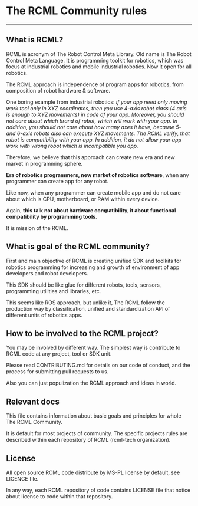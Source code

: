 # The RCML Community rules
---

## What is RCML?
RCML is acronym of The Robot Control Meta Library. Old name is The Robot Control Meta Language.
It is programming toolkit for robotics, which was focus at industrial robotics and mobile industrial robotics. Now it open for all robotics.

The RCML approach is independence of program apps for robotics, from composition of robot hardware & software.

One boring example from industrial robotics: *if your app need only moving work tool only in XYZ coordinates, then you use 4-axis robot class (4 axis is enough to XYZ movements) in code of your app. Moreover, you should not care about which brand of robot, which will work with your app. In addition, you should not care about how many axes it have, because 5- and 6-axis robots also can execute XYZ movements. The RCML verify, that robot is compatibility with your app. In addition, it do not allow your app work with wrong robot which is incompatible you app.*

Therefore, we believe that this approach can create new era and new market in programming sphere.

**Era of robotics programmers, new market of robotics software**, when any programmer can create app for any robot.

Like now, when any programmer can create mobile app and do not care about which is CPU, motherboard, or RAM within every device.

Again, **this talk not about hardware compatibility, it about functional compatibility by programming tools**.

It is mission of the RCML.

## What is goal of the RCML community?

First and main objective of RCML is creating unified SDK and toolkits for robotics programming for increasing and growth of environment of app developers and robot developers.

This SDK should be like glue for different robots, tools, sensors, programming utilities and libraries, etc.

This seems like ROS approach, but unlike it, The RCML follow the production way by classification, unified and standardization API of different units of robotics apps.

## How to be involved to the RCML project?
You may be involved by different way. The simplest way is contribute to RCML code at any project, tool or SDK unit.

Please read CONTRIBUTING.md for details on our code of conduct, and the process for submitting pull requests to us.

Also you can just populization the RCML approach and ideas in world.

## Relevant docs
This file contains information about basic goals and principles for whole The RCML Community.

It is default for most projects of community. The specific projects rules are described within each repository of RCML (rcml-tech organization).

## License
All open source RCML code distribute by MS-PL license by default, see LICENCE file.

In any way, each RCML repository of code contains LICENSE file that notice about license to code within that repository.
